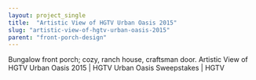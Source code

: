 ```yaml
---
layout: project_single
title:  "Artistic View of HGTV Urban Oasis 2015"
slug: "artistic-view-of-hgtv-urban-oasis-2015"
parent: "front-porch-design"
---
```

Bungalow front porch; cozy, ranch house, craftsman door.  Artistic View of HGTV Urban Oasis 2015 | HGTV Urban Oasis Sweepstakes | HGTV